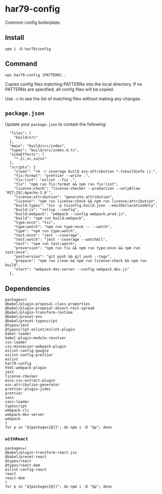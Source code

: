 # har79-config

Common config boilerplate.

## Install

`npm i -D har79/config`

## Command

`npx har79-config [PATTERN]..`

Copies config files matching PATTERNs into the local directory. If no PATTERNs
are specified, all config files will be copied.

Use `-n` to see the list of matching files without making any changes.

## `package.json`

Update your `package.json` to contain the following:

```
  "files": [
    "build/src"
  ],
  "main": "build/src/index",
  "types": "build/src/index.d.ts",
  "sideEffects": [
    "*.{c,sc,sa}ss"
  ],
  "scripts": {
    "clean": "rm -r coverage build oss-attribution *.tsbuildinfo ||:",
    "fix:format": "prettier --write .",
    "fix:lint": "eslint --fix .",
    "fix": "npm run fix:format && npm run fix:lint",
    "license:check": "license-checker --production --onlyAllow 'MIT;ISC;Apache-2.0'",
    "license:attribution": "generate-attribution",
    "license": "npm run license:check && npm run license:attribution",
    "build:types": "tsc -p tsconfig.build.json --emitDeclarationOnly",
    "build:js": "rollup --config",
    "build:webpack": "webpack --config webpack.prod.js",
    "build": "npm run build:webpack",
    "type:once": "tsc",
    "type:watch": "npm run type:once -- --watch",
    "type": "npm run type:watch",
    "test:once": "jest --coverage",
    "test:watch": "jest --coverage --watchAll",
    "test": "npm run test:watch",
    "preversion": "npm run fix && npm run type:once && npm run test:once",
    "postversion": "git push && git push --tags",
    "prepare": "npm run clean && npm run license:check && npm run build",
    "start": "webpack-dev-server --config webpack.dev.js"
  },
```

## Dependencies

```
packages=(
@babel/plugin-proposal-class-properties
@babel/plugin-proposal-object-rest-spread
@babel/plugin-transform-runtime
@babel/preset-env
@babel/preset-typescript
@types/jest
@typescript-eslint/eslint-plugin
babel-loader
babel-plugin-module-resolver
css-loader
css-minimizer-webpack-plugin
eslint-config-google
eslint-config-prettier
eslint
har79-config
html-webpack-plugin
jest
license-checker
mini-css-extract-plugin
oss-attribution-generator
prettier-plugin-jsdoc
prettier
sass
sass-loader
typescript
webpack-cli
webpack-dev-server
webpack
)
for p in "${packages[@]}"; do npm i -D "$p"; done
```

### `withReact`

```
packages=(
@babel/plugin-transform-react-jsx
@babel/preset-react
@types/react
@types/react-dom
eslint-config-react
react
react-dom
)
for p in "${packages[@]}"; do npm i -D "$p"; done
```
